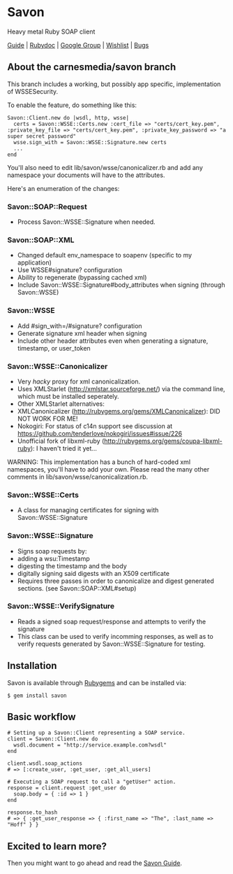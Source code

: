 Savon
=====

Heavy metal Ruby SOAP client

[Guide](http://rubiii.github.com/savon) | [Rubydoc](http://rubydoc.info/gems/savon) | [Google Group](http://groups.google.com/group/savon-soap) | [Wishlist](http://savon.uservoice.com) | [Bugs](http://github.com/rubiii/savon/issues)

About the carnesmedia/savon branch
----------------------------------

This branch includes a working, but possibly app specific, implementation of WSSESecurity.

To enable the feature, do something like this:

    Savon::Client.new do |wsdl, http, wsse|
      certs = Savon::WSSE::Certs.new :cert_file => "certs/cert_key.pem", :private_key_file => "certs/cert_key.pem", :private_key_password => "a super secret password"
      wsse.sign_with = Savon::WSSE::Signature.new certs
      ...
    end

You'll also need to edit lib/savon/wsse/canonicalizer.rb and add any namespace your documents will have to the <XPath> attributes.

Here's an enumeration of the changes:

### Savon::SOAP::Request

* Process Savon::WSSE::Signature when needed.

### Savon::SOAP::XML

* Changed default env_namespace to soapenv (specific to my application)
* Use WSSE#signature? configuration
* Ability to regenerate (bypassing cached xml)
* Include Savon::WSSE::Signature#body_attributes when signing (through Savon::WSSE)

### Savon::WSSE

* Add #sign_with=/#signature? configuration
* Generate signature xml header when signing
* Include other header attributes even when generating a signature, timestamp, or user_token

### Savon::WSSE::Canonicalizer

* Very *hacky* proxy for xml canonicalization.
* Uses XMLStarlet (http://xmlstar.sourceforge.net/) via the command line, which must be installed seperately.
* Other XMLStarlet alternatives:
 * XMLCanonicalizer (http://rubygems.org/gems/XMLCanonicalizer): DID NOT WORK FOR ME!
 * Nokogiri: For status of c14n support see discussion at https://github.com/tenderlove/nokogiri/issues#issue/226
 * Unofficial fork of libxml-ruby (http://rubygems.org/gems/coupa-libxml-ruby): I haven't tried it yet...

WARNING: This implementation has a bunch of hard-coded xml namespaces, you'll have to add your own.
         Please read the many other comments in lib/savon/wsse/canonicalization.rb.

### Savon::WSSE::Certs
* A class for managing certificates for signing with Savon::WSSE::Signature

### Savon::WSSE::Signature
* Signs soap requests by:
 * adding a wsu:Timestamp
 * digesting the timestamp and the body
 * digitally signing said digests with an X509 certificate
* Requires three passes in order to canonicalize and digest generated sections. (see Savon::SOAP::XML#setup)

### Savon::WSSE::VerifySignature
* Reads a signed soap request/response and attempts to verify the signature
* This class can be used to verify incomming responses, as well as to verify requests generated by Savon::WSSE::Signature for testing.




Installation
------------

Savon is available through [Rubygems](http://rubygems.org/gems/savon) and can be installed via:

    $ gem install savon

Basic workflow
--------------

    # Setting up a Savon::Client representing a SOAP service.
    client = Savon::Client.new do
      wsdl.document = "http://service.example.com?wsdl"
    end

    client.wsdl.soap_actions
    # => [:create_user, :get_user, :get_all_users]

    # Executing a SOAP request to call a "getUser" action.
    response = client.request :get_user do
      soap.body = { :id => 1 }
    end

    response.to_hash
    # => { :get_user_response => { :first_name => "The", :last_name => "Hoff" } }

Excited to learn more?
----------------------

Then you might want to go ahead and read the [Savon Guide](http://rubiii.github.com/savon).
